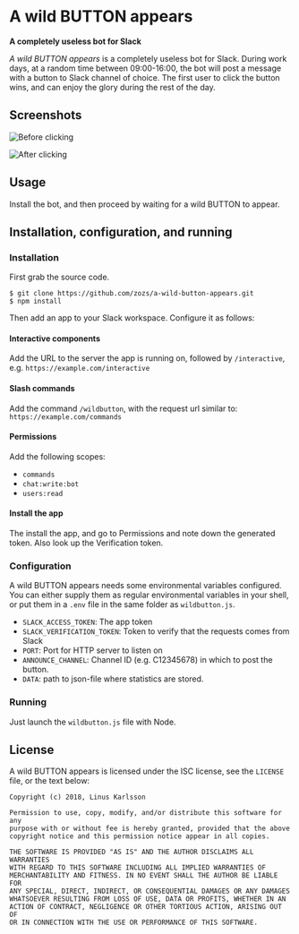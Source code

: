 # A wild BUTTON appears

**A completely useless bot for Slack**

_A wild BUTTON appears_ is a completely useless bot for Slack.
During work days, at a random time between 09:00-16:00, the bot will post a message with a button to Slack channel of choice.
The first user to click the button wins, and can enjoy the glory during the rest of the day.

## Screenshots

![Before clicking](/../screenshots/before.png?raw=true "Before clicking")

![After clicking](/../screenshots/after.png?raw=true "After clicking")

## Usage

Install the bot, and then proceed by waiting for a wild BUTTON to appear.

## Installation, configuration, and running

### Installation

First grab the source code.

```
$ git clone https://github.com/zozs/a-wild-button-appears.git
$ npm install
```

Then add an app to your Slack workspace. Configure it as follows:

#### Interactive components

Add the URL to the server the app is running on, followed by `/interactive`, e.g. `https://example.com/interactive`

#### Slash commands

Add the command `/wildbutton`, with the request url similar to: `https://example.com/commands`

#### Permissions

Add the following scopes:

- `commands`
- `chat:write:bot`
- `users:read`

#### Install the app

The install the app, and go to Permissions and note down the generated token. Also look
up the Verification token.

### Configuration

A wild BUTTON appears needs some environmental variables configured. You can either supply them as regular
environmental variables in your shell, or put them in a `.env` file in the same folder as
`wildbutton.js`.

 * `SLACK_ACCESS_TOKEN`: The app token
 * `SLACK_VERIFICATION_TOKEN`: Token to verify that the requests comes from Slack
 * `PORT`: Port for HTTP server to listen on
 * `ANNOUNCE_CHANNEL`: Channel ID (e.g. C12345678) in which to post the button.
 * `DATA`: path to json-file where statistics are stored.

### Running

Just launch the `wildbutton.js` file with Node.

## License

A wild BUTTON appears is licensed under the ISC license, see the `LICENSE` file, or the text below:

```
Copyright (c) 2018, Linus Karlsson

Permission to use, copy, modify, and/or distribute this software for any
purpose with or without fee is hereby granted, provided that the above
copyright notice and this permission notice appear in all copies.

THE SOFTWARE IS PROVIDED "AS IS" AND THE AUTHOR DISCLAIMS ALL WARRANTIES
WITH REGARD TO THIS SOFTWARE INCLUDING ALL IMPLIED WARRANTIES OF
MERCHANTABILITY AND FITNESS. IN NO EVENT SHALL THE AUTHOR BE LIABLE FOR
ANY SPECIAL, DIRECT, INDIRECT, OR CONSEQUENTIAL DAMAGES OR ANY DAMAGES
WHATSOEVER RESULTING FROM LOSS OF USE, DATA OR PROFITS, WHETHER IN AN
ACTION OF CONTRACT, NEGLIGENCE OR OTHER TORTIOUS ACTION, ARISING OUT OF
OR IN CONNECTION WITH THE USE OR PERFORMANCE OF THIS SOFTWARE.
```
